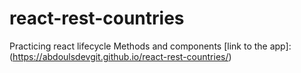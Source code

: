 # react-rest-countries
Practicing react lifecycle Methods and components 
[link to the app]: (https://abdoulsdevgit.github.io/react-rest-countries/)
